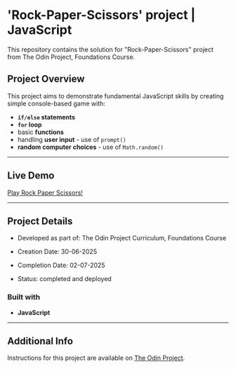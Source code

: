 # 'Rock-Paper-Scissors' project | JavaScript

This repository contains the solution for "Rock-Paper-Scissors" project from The Odin Project, Foundations Course.

## Project Overview

This project aims to demonstrate fundamental JavaScript skills by creating simple console-based game with:

-  **`if/else` statements**
-  **`for` loop**
-  basic **functions**
-  handling **user input**  - use of `prompt()`
-  **random computer choices** - use of `Math.random()`

---

## Live Demo

[Play Rock Paper Scissors!](https://dinruz.github.io/rock-paper-scissors)

---

## Project Details

* Developed as part of: The Odin Project Curriculum, Foundations Course

* Creation Date: 30-06-2025

* Completion Date: 02-07-2025

* Status: completed and deployed


### Built with

* **JavaScript**

---

## Additional Info

Instructions for this project are available on [The Odin Project](https://www.theodinproject.com/lessons/foundations-rock-paper-scissors).
